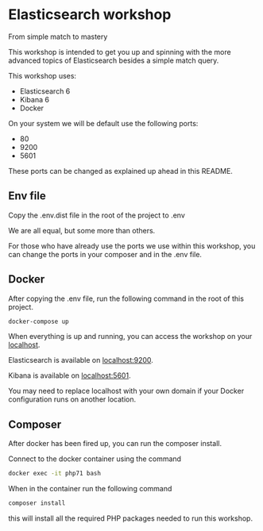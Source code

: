 # Elasticsearch workshop
From simple match to mastery

This workshop is intended to get you up and spinning with the more advanced topics of Elasticsearch besides a simple match query.

This workshop uses:
- Elasticsearch 6
- Kibana 6
- Docker

On your system we will be default use the following ports:
- 80
- 9200
- 5601

These ports can be changed as explained up ahead in this
README.

## Env file

Copy the .env.dist file in the root of the project to .env

We are all equal, but some more than others.

For those who have already use the ports we use within
this workshop, you can change the ports in your composer
and in the .env file.

## Docker

After copying the .env file, run the following command in the
root of this project.

```bash
docker-compose up
```

When everything is up and running, you can access the workshop
on your [localhost](http://localhost).

Elasticsearch is available on [localhost:9200](http://localhost:9200).

Kibana is available on [localhost:5601](http://localhost:5601).

You may need to replace localhost with your own domain if your Docker
configuration runs on another location.

## Composer

After docker has been fired up, you can run the composer install.

Connect to the docker container using the command

```bash
docker exec -it php71 bash
```

When in the container run the following command

```bash
composer install
```

this will install all the required PHP packages needed to run this workshop.
